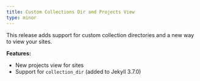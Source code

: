 ```yaml
---
title: Custom Collections Dir and Projects View
type: minor
---
```


This release adds support for custom collection directories and a new way to view your sites.

**Features:**

* New projects view for sites
* Support for `collection_dir` (added to Jekyll 3.7.0)